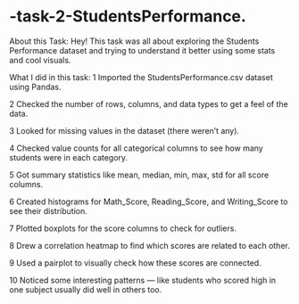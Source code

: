 # -task-2-StudentsPerformance.
About this Task:
Hey! This task was all about exploring the Students Performance dataset and trying to understand it better using some stats and cool visuals.

 What I did in this task:
1 Imported the StudentsPerformance.csv dataset using Pandas.

2 Checked the number of rows, columns, and data types to get a feel of the data.

3 Looked for missing values in the dataset (there weren’t any).

4 Checked value counts for all categorical columns to see how many students were in each category.

5 Got summary statistics like mean, median, min, max, std for all score columns.

6 Created histograms for Math_Score, Reading_Score, and Writing_Score to see their distribution.

7 Plotted boxplots for the score columns to check for outliers.

8 Drew a correlation heatmap to find which scores are related to each other.

9 Used a pairplot to visually check how these scores are connected.

10 Noticed some interesting patterns — like students who scored high in one subject usually did well in others too.
